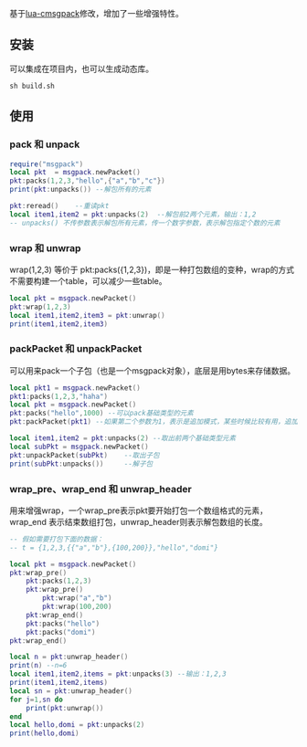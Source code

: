 
基于[lua-cmsgpack](https://github.com/antirez/lua-cmsgpack)修改，增加了一些增强特性。

## 安装

可以集成在项目内，也可以生成动态库。

~~~
sh build.sh
~~~

## 使用

### pack 和 unpack

~~~lua
require("msgpack")
local pkt  = msgpack.newPacket()
pkt:packs(1,2,3,"hello",{"a","b","c"})
print(pkt:unpacks()) --解包所有的元素

pkt:reread()	--重读pkt
local item1,item2 = pkt:unpacks(2)	--解包前2两个元素，输出：1,2
-- unpacks() 不传参数表示解包所有元素，传一个数字参数，表示解包指定个数的元素
~~~

### wrap 和 unwrap

wrap(1,2,3) 等价于 pkt:packs({1,2,3})，即是一种打包数组的变种，wrap的方式不需要构建一个table，可以减少一些table。

~~~lua
local pkt = msgpack.newPacket()
pkt:wrap(1,2,3)
local item1,item2,item3 = pkt:unwrap()
print(item1,item2,item3)
~~~

### packPacket 和 unpackPacket

可以用来pack一个子包（也是一个msgpack对象），底层是用bytes来存储数据。

~~~lua
local pkt1 = msgpack.newPacket()
pkt1:packs(1,2,3,"haha")
local pkt = msgpack.newPacket()
pkt:packs("hello",1000) --可以pack基础类型的元素
pkt:packPacket(pkt1) --如果第二个参数为1，表示是追加模式，某些时候比较有用，追加模式下，子包不是以字符串的方式传递

local item1,item2 = pkt:unpacks(2) --取出前两个基础类型元素
local subPkt = msgpack.newPacket()
pkt:unpackPacket(subPkt)	--取出子包
print(subPkt:unpacks())		--解子包
~~~

### wrap_pre、wrap_end 和 unwrap_header

用来增强wrap，一个wrap_pre表示pkt要开始打包一个数组格式的元素，wrap_end 表示结束数组打包，unwrap_header则表示解包数组的长度。

~~~lua
-- 假如需要打包下面的数据：
-- t = {1,2,3,{{"a","b"},{100,200}},"hello","domi"}

local pkt = msgpack.newPacket()
pkt:wrap_pre()
	pkt:packs(1,2,3)
	pkt:wrap_pre()
		pkt:wrap("a","b")
		pkt:wrap(100,200)
	pkt:wrap_end()
	pkt:packs("hello")
	pkt:packs("domi")
pkt:wrap_end()

local n = pkt:unwrap_header()
print(n) --n=6
local item1,item2,items = pkt:unpacks(3) --输出：1,2,3
print(item1,item2,items)
local sn = pkt:unwrap_header()
for j=1,sn do
	print(pkt:unwrap())
end
local hello,domi = pkt:unpacks(2)
print(hello,domi)
~~~
